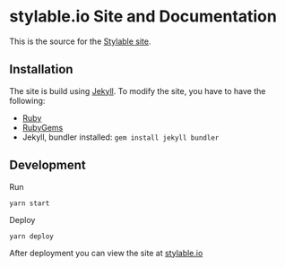 # stylable.io Site and Documentation

This is the source for the [Stylable site](https://stylable.io/).

## Installation

The site is build using [Jekyll](http://jekyllrb.com/). To modify the site, you have to have the following:

* [Ruby](https://www.ruby-lang.org/en/downloads/)
* [RubyGems](https://rubygems.org/pages/download)
* Jekyll, bundler installed: `gem install jekyll bundler`

## Development

Run 
```
yarn start
```

Deploy
```
yarn deploy
```

After deployment you can view the site at [stylable.io](https://stylable.io/)